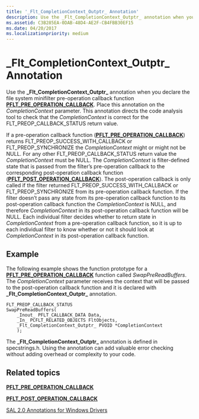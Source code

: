 ```yaml
---
title: '_Flt_CompletionContext_Outptr_ Annotation'
description: Use the _Flt_CompletionContext_Outptr_ annotation when you declare the file system minifilter pre-operation callback function PFLT_PRE_OPERATION_CALLBACK.
ms.assetid: C3B285EA-0DAB-48D4-AE2F-CB4FBB30EF15
ms.date: 04/20/2017
ms.localizationpriority: medium
---
```


# \_Flt\_CompletionContext\_Outptr\_ Annotation


Use the **\_Flt\_CompletionContext\_Outptr\_** annotation when you declare the file system minifilter pre-operation callback function [**PFLT\_PRE\_OPERATION\_CALLBACK**](https://docs.microsoft.com/windows-hardware/drivers/ddi/fltkernel/nc-fltkernel-pflt_pre_operation_callback). Place this annotation on the *CompletionContext* parameter. This annotation directs the code analysis tool to check that the *CompletionContext* is correct for the FLT\_PREOP\_CALLBACK\_STATUS return value.

If a pre-operation callback function ([**PFLT\_PRE\_OPERATION\_CALLBACK**](https://docs.microsoft.com/windows-hardware/drivers/ddi/fltkernel/nc-fltkernel-pflt_pre_operation_callback)) returns FLT\_PREOP\_SUCCESS\_WITH\_CALLBACK or FLT\_PREOP\_SYNCHRONIZE the *CompletionContext* might or might not be NULL. For any other FLT\_PREOP\_CALLBACK\_STATUS return value the *CompletionContext* must be NULL. The *CompletionContext* is filter-defined state that is passed from the filter’s pre-operation callback to the corresponding post-operation callback function ([**PFLT\_POST\_OPERATION\_CALLBACK**](https://docs.microsoft.com/windows-hardware/drivers/ddi/fltkernel/nc-fltkernel-pflt_post_operation_callback)). The post-operation callback is only called if the filter returned FLT\_PREOP\_SUCCESS\_WITH\_CALLBACK or FLT\_PREOP\_SYNCHRONIZE from its pre-operation callback function. If the filter doesn’t pass any state from its pre-operation callback function to its post-operation callback function the *CompletionContext* is NULL, and therefore *CompletionContext* in its post-operation callback function will be NULL. Each individual filter decides whether to return state in *CompletionContext* from a pre-operation callback function, so it is up to each individual filter to know whether or not it should look at *CompletionContext* in its post-operation callback function.

## <span id="Example"></span><span id="example"></span><span id="EXAMPLE"></span>Example


The following example shows the function prototype for a [**PFLT\_PRE\_OPERATION\_CALLBACK**](https://docs.microsoft.com/windows-hardware/drivers/ddi/fltkernel/nc-fltkernel-pflt_pre_operation_callback) function called *SwapPreReadBuffers*. The *CompletionContext* parameter receives the context that will be passed to the post-operation callback function and it is declared with **\_Flt\_CompletionContext\_Outptr\_** annotation.

```ManagedCPlusPlus
FLT_PREOP_CALLBACK_STATUS
SwapPreReadBuffers(
    _Inout_ PFLT_CALLBACK_DATA Data,
    _In_ PCFLT_RELATED_OBJECTS FltObjects,
    _Flt_CompletionContext_Outptr_ PVOID *CompletionContext
    );
```

The **\_Flt\_CompletionContext\_Outptr\_** annotation is defined in specstrings.h. Using the annotation can add valuable error checking without adding overhead or complexity to your code.

## <span id="related_topics"></span>Related topics


[**PFLT\_PRE\_OPERATION\_CALLBACK**](https://docs.microsoft.com/windows-hardware/drivers/ddi/fltkernel/nc-fltkernel-pflt_pre_operation_callback)

[**PFLT\_POST\_OPERATION\_CALLBACK**](https://docs.microsoft.com/windows-hardware/drivers/ddi/fltkernel/nc-fltkernel-pflt_post_operation_callback)

[SAL 2.0 Annotations for Windows Drivers](sal-2-annotations-for-windows-drivers.md)





